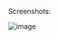 Screenshots:

![image](https://user-images.githubusercontent.com/59819486/188056177-67af8d11-6149-4b72-8bed-2f5531ba270b.png)
<!--![image](https://user-images.githubusercontent.com/59819486/188056644-85fbf7c8-11ce-427a-80ea-f4c896fcc874.png)
-->

